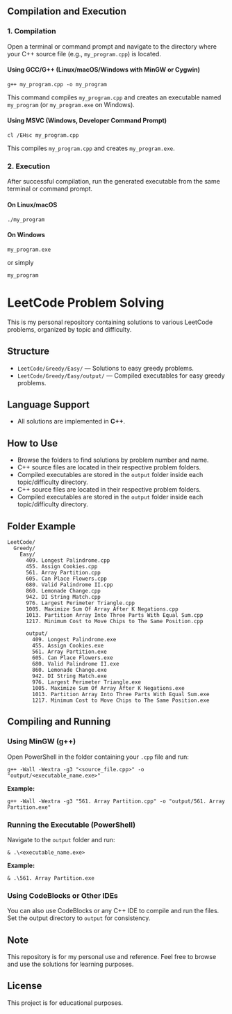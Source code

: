 ## Compilation and Execution

### 1. Compilation

Open a terminal or command prompt and navigate to the directory where your C++ source file (e.g., `my_program.cpp`) is located.

#### Using GCC/G++ (Linux/macOS/Windows with MinGW or Cygwin)

```
g++ my_program.cpp -o my_program
```

This command compiles `my_program.cpp` and creates an executable named `my_program` (or `my_program.exe` on Windows).

#### Using MSVC (Windows, Developer Command Prompt)

```
cl /EHsc my_program.cpp
```

This compiles `my_program.cpp` and creates `my_program.exe`.

### 2. Execution

After successful compilation, run the generated executable from the same terminal or command prompt.

#### On Linux/macOS

```
./my_program
```

#### On Windows

```
my_program.exe
```

or simply

```
my_program
```

# LeetCode Problem Solving

This is my personal repository containing solutions to various LeetCode problems, organized by topic and difficulty.

## Structure

- `LeetCode/Greedy/Easy/` — Solutions to easy greedy problems.
- `LeetCode/Greedy/Easy/output/` — Compiled executables for easy greedy problems.


## Language Support

- All solutions are implemented in **C++**.

## How to Use

- Browse the folders to find solutions by problem number and name.
- C++ source files are located in their respective problem folders.
- Compiled executables are stored in the `output` folder inside each topic/difficulty directory.
- C++ source files are located in their respective problem folders.
- Compiled executables are stored in the `output` folder inside each topic/difficulty directory.

## Folder Example

```
LeetCode/
  Greedy/
    Easy/
      409. Longest Palindrome.cpp
      455. Assign Cookies.cpp
      561. Array Partition.cpp
      605. Can Place Flowers.cpp
      680. Valid Palindrome II.cpp
      860. Lemonade Change.cpp
      942. DI String Match.cpp
      976. Largest Perimeter Triangle.cpp
      1005. Maximize Sum Of Array After K Negations.cpp
      1013. Partition Array Into Three Parts With Equal Sum.cpp
      1217. Minimum Cost to Move Chips to The Same Position.cpp

      output/
        409. Longest Palindrome.exe
        455. Assign Cookies.exe
        561. Array Partition.exe
        605. Can Place Flowers.exe
        680. Valid Palindrome II.exe
        860. Lemonade Change.exe
        942. DI String Match.exe
        976. Largest Perimeter Triangle.exe
        1005. Maximize Sum Of Array After K Negations.exe
        1013. Partition Array Into Three Parts With Equal Sum.exe
        1217. Minimum Cost to Move Chips to The Same Position.exe
```

## Compiling and Running

### Using MinGW (g++)

Open PowerShell in the folder containing your `.cpp` file and run:

```
g++ -Wall -Wextra -g3 "<source_file.cpp>" -o "output/<executable_name.exe>"
```

**Example:**

```
g++ -Wall -Wextra -g3 "561. Array Partition.cpp" -o "output/561. Array Partition.exe"
```

### Running the Executable (PowerShell)

Navigate to the `output` folder and run:

```
& .\<executable_name.exe>
```

**Example:**

```
& .\561. Array Partition.exe
```

### Using CodeBlocks or Other IDEs

You can also use CodeBlocks or any C++ IDE to compile and run the files. Set the output directory to `output` for consistency.

## Note
This repository is for my personal use and reference. Feel free to browse and use the solutions for learning purposes.

## License

This project is for educational purposes.
